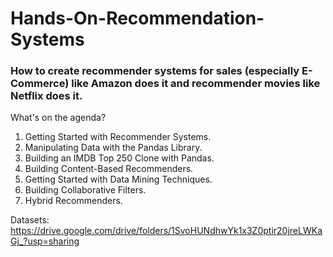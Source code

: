 # Hands-On-Recommendation-Systems
### How to create recommender systems for sales (especially E-Commerce) like Amazon does it and recommender movies like Netflix does it.

What's on the agenda?

1. Getting Started with Recommender Systems.
2. Manipulating Data with the Pandas Library.
3. Building an IMDB Top 250 Clone with Pandas.
4. Building Content-Based Recommenders.
5. Getting Started with Data Mining Techniques.
6. Building Collaborative Filters.
7. Hybrid Recommenders.


Datasets: https://drive.google.com/drive/folders/1SvoHUNdhwYk1x3Z0ptir20jreLWKaGj_?usp=sharing

